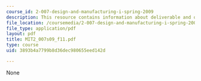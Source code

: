 ```yaml
---
course_id: 2-007-design-and-manufacturing-i-spring-2009
description: This resource contains information about deliverable and other activities.
file_location: /coursemedia/2-007-design-and-manufacturing-i-spring-2009/3893b4a7799b8d36dec980655eed142d_MIT2_007s09_f11.pdf
file_type: application/pdf
layout: pdf
title: MIT2_007s09_f11.pdf
type: course
uid: 3893b4a7799b8d36dec980655eed142d

---
```

None